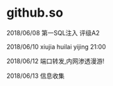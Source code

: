 # github.so

2018/06/08 第一SQL注入 评级A2

2018/06/10 xiujia huilai yijing 21:00

2018/06/12 端口转发,内网渗透漫游!

2018/06/13 信息收集

